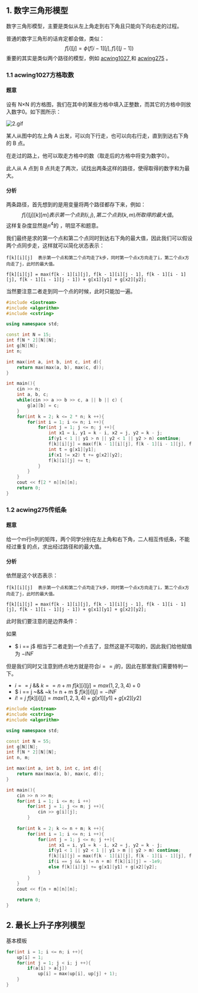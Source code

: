 ## 1. 数字三角形模型

数字三角形模型，主要是类似从左上角走到右下角且只能向下向右走的过程。

普通的数字三角形的话肯定都会做，类似：
$$
f[i][j] = \phi(f[i - 1][j], f[i][j - 1])
$$
重要的其实是类似两个路径的模型，例如 [acwing1027 ](https://www.acwing.com/problem/content/1029/)和 [acwing275](https://www.acwing.com/problem/content/277/) 。

### 1.1 acwing1027方格取数

#### 题意

设有 N×N 的方格图，我们在其中的某些方格中填入正整数，而其它的方格中则放入数字0。如下图所示：

![2.gif](https://cdn.acwing.com/media/article/image/2019/09/12/19_764ece6ed5-2.gif)

某人从图中的左上角 A 出发，可以向下行走，也可以向右行走，直到到达右下角的 B 点。

在走过的路上，他可以取走方格中的数（取走后的方格中将变为数字0）。

此人从 A 点到 B 点共走了两次，试找出两条这样的路径，使得取得的数字和为最大。

#### 分析

两条路径，首先想到的是用变量将两个路径都存下来，例如：
$$
f[i][j][k][m] 表示第一个点到(i, j), 第二个点到(k, m)所取得的最大值。
$$
这样复杂度显然是$n^4$的 ，明显不和题意。

我们最终是求的第一个点和第二个点同时到达右下角的最大值，因此我们可以假设两个点同步走，这样就可以简化状态表示：

```
f[k][i][j]  表示第一个点和第二个点均走了k步，同时第一个点x方向走了i，第二个点x方向走了j，此时的最大值。

f[k][i][j] = max(f[k - 1][i][j], f[k - 1][i][j - 1], f[k - 1][i - 1][j], f[k - 1][i - 1][j - 1]) + g[x1][y1] + g[x2][y2];
```

当然要注意二者走到同一个点的时候，此时只能加一遍。

```cpp
#include <iostream>
#include <algorithm>
#include <cstring>

using namespace std;

const int N = 15;
int f[N * 2][N][N];
int g[N][N];
int n;

int max(int a, int b, int c, int d){
    return max(max(a, b), max(c, d));
}

int main(){
    cin >> n;
    int a, b, c;
    while(cin >> a >> b >> c, a || b || c) {
        g[a][b] = c;
    }
    for(int k = 2; k <= 2 * n; k ++){
        for(int i = 1; i <= n; i ++){
            for(int j = 1; j <= n; j ++){
                int x1 = i, y1 = k - i, x2 = j, y2 = k - j;
                if(y1 < 1 || y1 > n || y2 < 1 || y2 > n) continue;
                f[k][i][j] = max(f[k - 1][i][j], f[k - 1][i - 1][j], f[k - 1][i][j - 1], f[k - 1][i - 1][j - 1]);
                int t = g[x1][y1];
                if(x1 != x2) t += g[x2][y2];
                f[k][i][j] += t;
            }
        }
    }
    cout << f[2 * n][n][n];
    return 0;
}
```

### 1.2 acwing275传纸条

#### 题意

给一个m行n列的矩阵，两个同学分别在左上角和右下角，二人相互传纸条，不能经过重复的点，求出经过路径和的最大值。

#### 分析

依然是这个状态表示：

```
f[k][i][j]  表示第一个点和第二个点均走了k步，同时第一个点x方向走了i，第二个点x方向走了j，此时的最大值。

f[k][i][j] = max(f[k - 1][i][j], f[k - 1][i][j - 1], f[k - 1][i - 1][j], f[k - 1][i - 1][j - 1]) + g[x1][y1] + g[x2][y2];
```

此时我们要注意的是边界条件：

如果 

* $ i == j$ 相当于二者走到一个点去了，显然这是不可取的，因此我们给他赋值为 $-INF$

但是我们同时又注意到终点地方就是符合$i == j$的，因此在那里我们需要特判一下。

* $i == j ~\&\&~ k == n + m$   $f[k][i][j] = max(1, 2, 3, 4) + 0$
* $ i == j ~\&\& ~k != n + m $   $f[k][i][j] = -INF$
* $i != j$  $f[k][i][j] = max(1, 2, 3, 4) + g[x1][y1] + g[x2][y2]$

```cpp
#include <iostream>
#include <cstring>
#include <algorithm>

using namespace std;

const int N = 55;
int g[N][N];
int f[N * 2][N][N];
int n, m;

int max(int a, int b, int c, int d){
    return max(max(a, b), max(c, d));
}

int main(){
    cin >> n >> m;
    for(int i = 1; i <= n; i ++)
        for(int j = 1; j <= m; j ++){
            cin >> g[i][j];
        }
    
    for(int k = 2; k <= n + m; k ++){
        for(int i = 1; i <= n; i ++){
            for(int j = 1; j <= n; j ++){
                int x1 = i, y1 = k - i, x2 = j, y2 = k - j;
                if(y1 < 1 || y2 < 1 || y1 > m || y2 > m) continue;
                f[k][i][j] = max(f[k - 1][i][j], f[k - 1][i - 1][j], f[k - 1][i][j - 1], f[k - 1][i - 1][j - 1]);
                if(i == j && k != n + m) f[k][i][j] = -1e9;
                else f[k][i][j] += g[x1][y1] + g[x2][y2];
            }
        }
    }
    cout << f[n + m][n][n];
    
    return 0;
}
```



## 2. 最长上升子序列模型

基本模板

```cpp
for(int i = 1; i <= n; i ++){
    up[i] = 1;
    for(int j = 1; j < i; j ++){
        if(a[i] > a[j])
            up[i] = max(up[i], up[j] + 1);
    }
}
```

